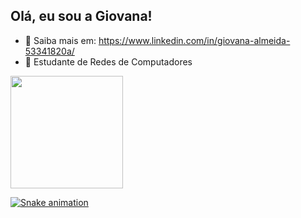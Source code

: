 ## Olá, eu sou a Giovana!
* :eyes: Saiba mais em: https://www.linkedin.com/in/giovana-almeida-53341820a/ 
* :book: Estudante de Redes de Computadores

<div>
  <a href="https://github.com/giovana-git">
  <img height="180em" src="https://github-readme-stats.vercel.app/api?username=giovana-git&show_icons=true&theme=dracula&include_all_commits=true&count_private=true"/>
    
![Snake animation](https://github.com/giovana-git/giovana-git/blob/output/github-contribution-grid-snake.svg)
    
</div>
  
